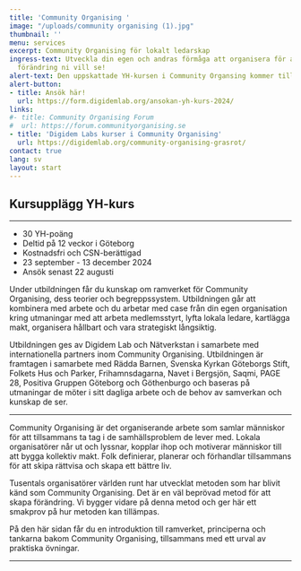 ```yaml
---
title: 'Community Organising '
image: "/uploads/community organising (1).jpg"
thumbnail: ''
menu: services
excerpt: Community Organising för lokalt ledarskap
ingress-text: Utveckla din egen och andras förmåga att organisera för att skapa den
  förändring ni vill se!
alert-text: Den uppskattade YH-kursen i Community Organsing kommer tillbaka i höst! Fortbildningskursen är skräddarsydd för dig med erfarenhet och passion för samhällsförbättring. Kursen ger nya verktyg och vässar dina nuvarande med skarpa föreläsare.
alert-button:
- title: Ansök här!
  url: https://form.digidemlab.org/ansokan-yh-kurs-2024/
links:
#- title: Community Organising Forum
#  url: https://forum.communityorganising.se
- title: 'Digidem Labs kurser i Community Organising'
  url: https://digidemlab.org/community-organising-grasrot/
contact: true
lang: sv
layout: start
---
```


## Kursupplägg YH-kurs

---

* 30 YH-poäng
* Deltid på 12 veckor i Göteborg
* Kostnadsfri och CSN-berättigad
* 23 september - 13 december 2024
* Ansök senast 22 augusti


Under utbildningen får du kunskap om ramverket för Community Organising, dess teorier och begreppssystem. Utbildningen går att kombinera med arbete och du arbetar med case från din egen organisation kring utmaningar med att arbeta medlemsstyrt, lyfta lokala ledare, kartlägga makt, organisera hållbart och vara strategiskt långsiktig.

Utbildningen ges av Digidem Lab och Nätverkstan i samarbete med internationella partners inom Community Organising. Utbildningen är framtagen i samarbete med Rädda Barnen, Svenska Kyrkan Göteborgs Stift, Folkets Hus och Parker, Frihamnsdagarna, Navet i Bergsjön, Saqmi, PAGE 28, Positiva Gruppen Göteborg och Göthenburgo och baseras på utmaningar de möter i sitt dagliga arbete och de behov av samverkan och kunskap de ser.

* * *


Community Organising är det organiserande arbete som
samlar människor för att tillsammans ta tag i de
samhällsproblem de lever med. Lokala organisatörer
når ut och lyssnar, kopplar ihop och motiverar
människor till att bygga kollektiv makt. Folk
definierar, planerar och förhandlar tillsammans för
att skipa rättvisa och skapa ett bättre liv.

Tusentals organisatörer världen runt har utvecklat
metoden som har blivit känd som Community Organising.
Det är en väl beprövad metod för att skapa
förändring. Vi bygger vidare på denna metod och ger
här ett smakprov på hur metoden kan tillämpas.

På den här sidan får du en introduktion till
ramverket, principerna och tankarna bakom Community
Organising, tillsammans med ett urval av praktiska
övningar.

---
